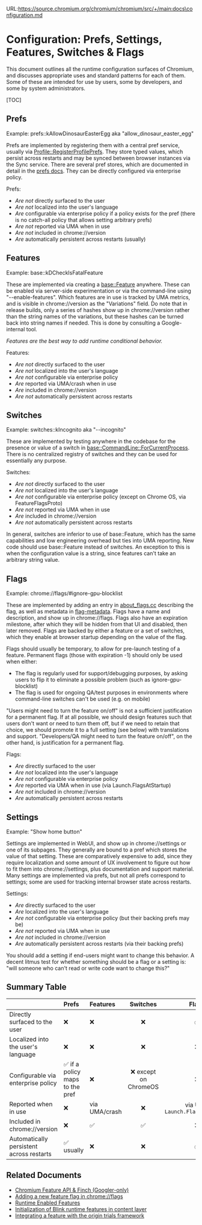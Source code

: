 URL:https://source.chromium.org/chromium/chromium/src/+/main:docs\configuration.md
# Configuration: Prefs, Settings, Features, Switches & Flags

This document outlines all the runtime configuration surfaces of Chromium,
and discusses appropriate uses and standard patterns for each of them. Some of
these are intended for use by users, some by developers, and some by system
administrators.

[TOC]

## Prefs

Example: prefs::kAllowDinosaurEasterEgg aka "allow_dinosaur_easter_egg"

Prefs are implemented by registering them with a central pref service, usually
via [Profile::RegisterProfilePrefs][profile-register]. They store typed values,
which persist across restarts and may be synced between browser instances via
the Sync service. There are several pref stores, which are documented in detail
in the [prefs docs][prefs]. They can be directly configured via enterprise
policy.

Prefs:

* *Are not* directly surfaced to the user
* *Are not* localized into the user's language
* *Are* configurable via enterprise policy if a policy exists for the pref
  (there is no catch-all policy that allows setting arbitrary prefs)
* *Are not* reported via UMA when in use
* *Are not* included in chrome://version
* *Are* automatically persistent across restarts (usually)

## Features

Example: base::kDCheckIsFatalFeature

These are implemented via creating a [base::Feature][base-feature] anywhere.
These can be enabled via server-side experimentation or via the command-line
using "--enable-features".  Which features are in use is tracked by UMA metrics,
and is visible in chrome://version as the "Variations" field. Do note that in
release builds, only a series of hashes show up in chrome://version rather than
the string names of the variations, but these hashes can be turned back into
string names if needed. This is done by consulting a Google-internal tool.

*Features are the best way to add runtime conditional behavior.*

Features:

* *Are not* directly surfaced to the user
* *Are not* localized into the user's language
* *Are not* configurable via enterprise policy
* *Are* reported via UMA/crash when in use
* *Are* included in chrome://version
* *Are not* automatically persistent across restarts

## Switches

Example: switches::kIncognito aka "--incognito"

These are implemented by testing anywhere in the codebase for the presence or
value of a switch in [base::CommandLine::ForCurrentProcess][base-commandline].
There is no centralized registry of switches and they can be used for
essentially any purpose.

Switches:

* *Are not* directly surfaced to the user
* *Are not* localized into the user's language
* *Are not* configurable via enterprise policy (except on Chrome OS, via FeatureFlagsProto)
* *Are not* reported via UMA when in use
* *Are* included in chrome://version
* *Are not* automatically persistent across restarts

In general, switches are inferior to use of base::Feature, which has the same
capabilities and low engineering overhead but ties into UMA reporting. New code
should use base::Feature instead of switches. An exception to this is when the
configuration value is a string, since features can't take an arbitrary string
value.

## Flags

Example: chrome://flags/#ignore-gpu-blocklist

These are implemented by adding an entry in [about_flags.cc][about-flags]
describing the flag, as well as metadata in [flag-metadata][flag-metadata].
Flags have a name and description, and show up in chrome://flags. Flags also
have an expiration milestone, after which they will be hidden from that UI and
disabled, then later removed. Flags are backed by either a feature or a set of
switches, which they enable at browser startup depending on the value of the
flag.

Flags should usually be temporary, to allow for pre-launch testing of a feature.
Permanent flags (those with expiration -1) should only be used when either:

* The flag is regularly used for support/debugging purposes, by asking users to
  flip it to eliminate a possible problem (such as ignore-gpu-blocklist)
* The flag is used for ongoing QA/test purposes in environments where command-line
  switches can't be used (e.g. on mobile)

"Users might need to turn the feature on/off" is not a sufficient justification
for a permanent flag. If at all possible, we should design features such that
users don't want or need to turn them off, but if we need to retain that choice,
we should promote it to a full setting (see below) with translations and
support.  "Developers/QA might need to turn the feature on/off", on the other
hand, is justification for a permanent flag.

Flags:

* *Are* directly surfaced to the user
* *Are not* localized into the user's language
* *Are not* configurable via enterprise policy
* *Are* reported via UMA when in use (via Launch.FlagsAtStartup)
* *Are not* included in chrome://version
* *Are* automatically persistent across restarts

## Settings

Example: "Show home button"

Settings are implemented in WebUI, and show up in chrome://settings or one of
its subpages. They generally are bound to a pref which stores the value of that
setting. These are comparatively expensive to add, since they require
localization and some amount of UX involvement to figure out how to fit them
into chrome://settings, plus documentation and support material. Many settings
are implemented via prefs, but not all prefs correspond to settings; some are
used for tracking internal browser state across restarts.

Settings:

* *Are* directly surfaced to the user
* *Are* localized into the user's language
* *Are not* configurable via enterprise policy (but their backing prefs may be)
* *Are not* reported via UMA when in use
* *Are not* included in chrome://version
* *Are* automatically persistent across restarts (via their backing prefs)

You should add a setting if end-users might want to change this behavior. A
decent litmus test for whether something should be a flag or a setting is: "will
someone who can't read or write code want to change this?"

## Summary Table
|                                              | Prefs       | Features       | Switches | Flags                               | Settings                          |
| :-                                           | :-          | :-             | :--:     | :--:                                | :-                                |
| Directly surfaced to the user                | ❌          | ❌            | ❌       | ✅                                  | ✅                                |
| Localized into the user's language           | ❌          | ❌            | ❌       | ❌                                  | ✅                                |
| Configurable via enterprise policy           | ✅ if a policy<br>maps to the pref | ❌ | ❌ except on ChromeOS | ❌         | ❌ but their backing prefs may be |
| Reported when in use                         | ❌          | via UMA/crash |  ❌      | via UMA<br> `Launch.FlagsAtStartup` | ❌                                |
| Included in chrome://version                 | ❌          | ✅            | ✅       | ❌                                  | ❌                                |
| Automatically persistent<br> across restarts | ✅ usually  | ❌            | ❌       | ✅                                  | ✅ via backing prefs              |

## Related Documents

* [Chromium Feature API & Finch (Googler-only)](http://go/finch-feature-api)
* [Adding a new feature flag in chrome://flags](how_to_add_your_feature_flag.md)
* [Runtime Enabled Features](../third_party/blink/renderer/platform/RuntimeEnabledFeatures.md)
* [Initialization of Blink runtime features in content layer](initialize_blink_features.md)
* [Integrating a feature with the origin trials framework](origin_trials_integration.md)

[base-commandline]: https://cs.chromium.org/chromium/src/base/command_line.h?type=cs&l=98
[base-feature]: https://cs.chromium.org/chromium/src/base/feature_list.h?sq=package:chromium&g=0&l=53
[about-flags]: https://cs.chromium.org/chromium/src/chrome/browser/about_flags.cc
[fieldtrial-config]: https://cs.chromium.org/chromium/src/testing/variations/fieldtrial_testing_config.json
[flag-metadata]: https://cs.chromium.org/chromium/src/chrome/browser/flag-metadata.json
[prefs]: https://www.chromium.org/developers/design-documents/preferences
[profile-register]: https://source.chromium.org/chromium/chromium/src/+/main:chrome/browser/profiles/profile.h;l=189;drc=b0378e4b67a5dbdb15acf0341ccd51acda81c8e0
